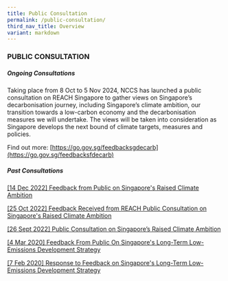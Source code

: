 ```yaml
---
title: Public Consultation
permalink: /public-consultation/
third_nav_title: Overview
variant: markdown
---
```

### PUBLIC CONSULTATION

##### Ongoing Consultations
Taking place from 8 Oct to 5 Nov 2024, NCCS has launched a public consultation on REACH Singapore to gather views on Singapore’s decarbonisation journey, including Singapore’s climate ambition, our transition towards a low-carbon economy and the decarbonisation measures we will undertake. The views will be taken into consideration as Singapore develops the next bound of climate targets, measures and policies.

Find out more:&nbsp;[https://go.gov.sg/feedbacksgdecarb](https://go.gov.sg/feedbacksfdecarb)

##### Past Consultations

[[14 Dec 2022] Feedback from Public on Singapore's Raised Climate Ambition](/public-consultation/14-dec-2022-feedback-from-public-on-sg-raised-climate-ambition/)

[[25 Oct 2022] Feedback Received from REACH Public Consultation on Singapore's Raised Climate Ambition](/public-consultation/25-oct-2022-feedback-reach-public-consultations-sg-climate-ambition/)

[[26 Sept 2022] Public Consultation on Singapore’s Raised Climate Ambition](/public-consultation/public-consultation-on-raised-climate-ambition/)

[[4 Mar 2020] Feedback From Public On Singapore's Long-Term Low-Emissions Development Strategy](/public-consultation/feedback-from-public-on-singapores-long-term-low-emissions-development-strategy)

[[7 Feb 2020] Response to Feedback on Singapore's Long-Term Low-Emissions Development Strategy](/public-consultation/response-to-feedback-on-singapore's-long-term-low-emissions-development-strategy/)
<br><br><br>